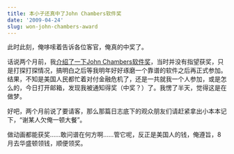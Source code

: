 ```yaml
---
title: 本小子还真中了John Chambers软件奖
date: '2009-04-24'
slug: won-john-chambers-award
---
```


此时此刻，俺哆嗦着告诉各位客官，俺真的中奖了。

话说两个月前，我[介绍了一下John Chambers软件奖](/cn/2009/02/introduction-to-john-chambers-software-award/)，当时并没有指望获奖，只是打探打探情况，搞明白之后等我明年好好琢磨一个靠谱的软件之后再正式参加。结果，不知是美国人民都忙着对付金融危机了，还是一共就我一个人参加，或是怎么的，今日打开邮箱，发现我被通知得奖（中奖？）了。我愣了半天，觉得这是在做梦。

好吧，两个月前说了要请客，那么那篇日志底下的观众朋友们请赶紧拿出小本本记下，“谢某人欠俺一顿大餐”。

做动画都能获奖……敢问谱在何方啊……管它呢，反正是美国人的钱，俺遵旨，8月去华盛顿领钱，顺便领奖。
